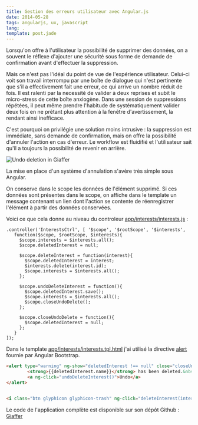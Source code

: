 ```yaml
---
title: Gestion des erreurs utilisateur avec Angular.js
date: 2014-05-28
tags: angularjs, ux, javascript
lang: .
template: post.jade
---
```


Lorsqu'on offre à l'utilisateur la possibilité de supprimer des données, on a souvent le réflexe d'ajouter une sécurité sous forme de demande de confirmation avant d'effectuer la suppression.

Mais ce n'est pas l'idéal du point de vue de l'expérience utilisateur. Celui-ci voit son travail interrompu par une boîte de dialogue qui n'est pertinente que s'il a effectivement fait une erreur, ce qui arrive un nombre réduit de fois. Il est ralenti par la necessité de valider à deux reprises et subit le micro-stress de cette boîte anxiogène. Dans une session de suppressions répétées, il peut même prendre l'habitude de systématiquement valider deux fois en ne prêtant plus attention à la fenêtre d'avertissement, la rendant ainsi inefficace.

C'est pourquoi on privilégie une solution moins intrusive : la suppression est immédiate, sans demande de confirmation, mais on offre la possibilité d'annuler l'action en cas d'erreur. Le workflow est fluidifié et l'utilisateur sait qu'il a toujours la possibilité de revenir en arrière. 

![Undo deletion in Giaffer](/images/posts/Giaffer_undo.png "Undo deletion in Giaffer")

La mise en place d'un système d'annulation s'avère très simple sous Angular.

On conserve dans le scope les données de l'élément supprimé.
Si ces données sont présentes dans le scope, on affiche dans le template un message contenant un lien dont l'action se contente de réenregistrer l'élément à partir des données conservées.

Voici ce que cela donne au niveau du controleur [app/interests/interests.js](https://github.com/mmai/giaffer/blob/master/src/app/interests/interests.js) :

```
.controller('InterestsCtrl', [ '$scope', '$rootScope', '$interests',
   function($scope, $rootScope, $interests){
     $scope.interests = $interests.all();
     $scope.deletedInterest = null;

     $scope.deleteInterest = function(interest){
       $scope.deletedInterest = interest;
       $interests.delete(interest.id);
       $scope.interests = $interests.all();
     };

     $scope.undoDeleteInterest = function(){
       $scope.deletedInterest.save();
       $scope.interests = $interests.all();
       $scope.closeUndoDelete();
     };

     $scope.closeUndoDelete = function(){
       $scope.deletedInterest = null;
     };
   }
]);
```
  
Dans le template [app/interests/interests.tpl.html](https://github.com/mmai/giaffer/blob/master/src/app/interests/interests.tpl.html) j'ai utilisé la directive [alert](http://angular-ui.github.io/bootstrap/#/alert) fournie par Angular Bootstrap.  

```html
<alert type="warning" ng-show="deletedInterest !== null" close="closeUndoDelete()">
        <strong>{{deletedInterest.name}}</strong> has been deleted.&nbsp;&nbsp;
        <a ng-click="undoDeleteInterest()">Undo</a>
</alert>


<i class="btn glyphicon glyphicon-trash" ng-click="deleteInterest(interest)"></i>
```

Le code de l'application complète est disponible sur son dépôt Github : [Giaffer](https://github.com/mmai/giaffer)
